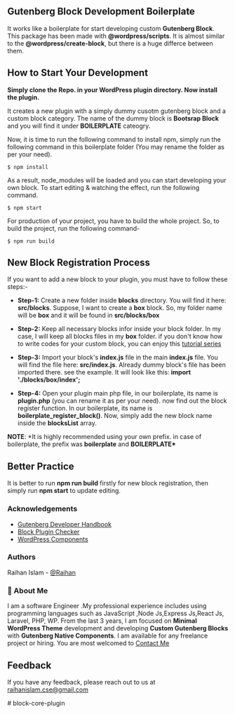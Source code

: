 ## Gutenberg Block Development Boilerplate

It works like a boilerplate for start developing custom **Gutenberg Block**. This package has been made with
**@wordpress/scripts**. It is almost similar to the **@wordpress/create-block**, but there is a huge differce between them.

## How to Start Your Development

**Simply clone the Repo. in your WordPress plugin directory. Now install the plugin.**

It creates a new plugin with a simply dummy cusotm gutenberg block
and a custom block category. The name of the dummy block is **Bootsrap Block** and you will find it under **BOILERPLATE** cateogry.

Now, it is time to run the following command to install npm, simply run the following command in this boilerplate folder (You may rename the folder as per your need).

```
$ npm install
```

As a result, node_modules will be loaded and you can start developing your own block. To start editing & watching the effect, run the following command.

```
$ npm start
```

For production of your project, you have to build the whole project. So, to build the project, run the following command-

```
$ npm run build
```

## New Block Registration Process

If you want to add a new block to your plugin, you must have to follow these steps:-

-   **Step-1:** Create a new folder inside **blocks** directory. You will find it here: **src/blocks**.
    Suppose, I want to create a **box** block. So, my folder name will be **box** and it will be found in **src/blocks/box**

-   **Step-2:** Keep all necessary blocks infor inside your block folder. In my case, I will keep all blocks files in my **box** folder.
    if you don't know how to write codes for your custom block, you can enjoy this [tutorial series](https://www.youtube.com/watch?v=5WiyRvPNyng&list=PL-OcaXZwrwuIWrLLI3_d1TQdcTbDEffAv)

-   **Step-3:** Import your block's **index.js** file in the main **index.js** file. You will find the file here: **src/index.js**. Already dummy block's file has been imported there. see the example. It will look like this: **import './blocks/box/index';**

-   **Step-4:** Open your plugin main php file, in our boilerplate, its name is **plugin.php** (you can rename it as per your need). now find out the block register function. In our boilerplate, its name is **boilerplate_register_block()**.
    Now, simply add the new block name inside the **blocksList** array.

**NOTE**: \*It is highly recommended using your own prefix. in case of boilerplate, the prefix was **boilerplate** and **BOILERPLATE\***

## Better Practice

It is better to run **npm run build** firstly for new block registration, then simply run **npm start** to update editing.

### Acknowledgements

-   [Gutenberg Developer Handbook](https://developer.wordpress.org/block-editor/)
-   [Block Plugin Checker](https://wordpress.org/plugins/developers/block-plugin-validator/)
-   [WordPress Components](https://wordpress.github.io/gutenberg/)

### Authors
 Raihan Islam - [@Raihan](https://www.github.com/raihancsegit)


### 🚀 About Me

I am a software Engineer .My professional experience includes using programming languages such as JavaScript ,Node Js,Express Js,React Js, Laravel, PHP, WP.
From the last 3 years, I am focused on **Minimal WordPress Theme** development and developing **Custom Gutenberg Blocks** with **Gutenberg Native Components**.
I am available for any freelance project or hiring. You are most welcomed to [Contact Me](https://raihan.website)

## Feedback

If you have any feedback, please reach out to us at raihanislam.cse@gmail.com

#   b l o c k - c o r e - p l u g i n  
 